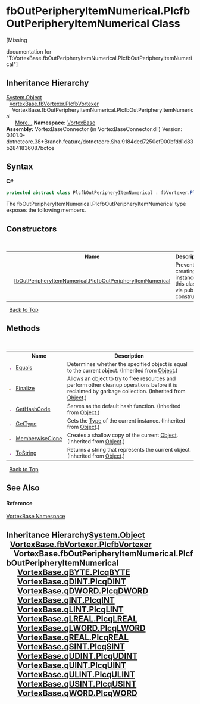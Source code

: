 # fbOutPeripheryItemNumerical.PlcfbOutPeripheryItemNumerical Class
 

\[Missing <summary> documentation for "T:VortexBase.fbOutPeripheryItemNumerical.PlcfbOutPeripheryItemNumerical"\]


## Inheritance Hierarchy
<a href="https://docs.microsoft.com/dotnet/api/system.object" target="_blank">System.Object</a><br />&nbsp;&nbsp;<a href="T_VortexBase_fbVortexer_PlcfbVortexer.md">VortexBase.fbVortexer.PlcfbVortexer</a><br />&nbsp;&nbsp;&nbsp;&nbsp;VortexBase.fbOutPeripheryItemNumerical.PlcfbOutPeripheryItemNumerical<br />&nbsp;&nbsp;&nbsp;&nbsp;&nbsp;&nbsp;<a href="#inheritance-hierarchy">More...</a>
**Namespace:**&nbsp;<a href="N_VortexBase.md">VortexBase</a><br />**Assembly:**&nbsp;VortexBaseConnector (in VortexBaseConnector.dll) Version: 0.101.0-dotnetcore.38+Branch.feature/dotnetcore.Sha.9184ded7250ef900bfdd1d83b2841836087bcfce

## Syntax

**C#**<br />
``` C#
protected abstract class PlcfbOutPeripheryItemNumerical : fbVortexer.PlcfbVortexer
```

The fbOutPeripheryItemNumerical.PlcfbOutPeripheryItemNumerical type exposes the following members.


## Constructors
&nbsp;<table><tr><th></th><th>Name</th><th>Description</th></tr><tr><td>![Protected method](media/protmethod.gif "Protected method")</td><td><a href="M_VortexBase_fbOutPeripheryItemNumerical_PlcfbOutPeripheryItemNumerical__ctor.md">fbOutPeripheryItemNumerical.PlcfbOutPeripheryItemNumerical</a></td><td>
Prevents creating instance of this class via public constructor</td></tr></table>&nbsp;
<a href="#fboutperipheryitemnumerical.plcfboutperipheryitemnumerical-class">Back to Top</a>

## Methods
&nbsp;<table><tr><th></th><th>Name</th><th>Description</th></tr><tr><td>![Public method](media/pubmethod.gif "Public method")</td><td><a href="https://docs.microsoft.com/dotnet/api/system.object.equals#System_Object_Equals_System_Object_" target="_blank">Equals</a></td><td>
Determines whether the specified object is equal to the current object.
 (Inherited from <a href="https://docs.microsoft.com/dotnet/api/system.object" target="_blank">Object</a>.)</td></tr><tr><td>![Protected method](media/protmethod.gif "Protected method")</td><td><a href="https://docs.microsoft.com/dotnet/api/system.object.finalize#System_Object_Finalize" target="_blank">Finalize</a></td><td>
Allows an object to try to free resources and perform other cleanup operations before it is reclaimed by garbage collection.
 (Inherited from <a href="https://docs.microsoft.com/dotnet/api/system.object" target="_blank">Object</a>.)</td></tr><tr><td>![Public method](media/pubmethod.gif "Public method")</td><td><a href="https://docs.microsoft.com/dotnet/api/system.object.gethashcode#System_Object_GetHashCode" target="_blank">GetHashCode</a></td><td>
Serves as the default hash function.
 (Inherited from <a href="https://docs.microsoft.com/dotnet/api/system.object" target="_blank">Object</a>.)</td></tr><tr><td>![Public method](media/pubmethod.gif "Public method")</td><td><a href="https://docs.microsoft.com/dotnet/api/system.object.gettype#System_Object_GetType" target="_blank">GetType</a></td><td>
Gets the <a href="https://docs.microsoft.com/dotnet/api/system.type" target="_blank">Type</a> of the current instance.
 (Inherited from <a href="https://docs.microsoft.com/dotnet/api/system.object" target="_blank">Object</a>.)</td></tr><tr><td>![Protected method](media/protmethod.gif "Protected method")</td><td><a href="https://docs.microsoft.com/dotnet/api/system.object.memberwiseclone#System_Object_MemberwiseClone" target="_blank">MemberwiseClone</a></td><td>
Creates a shallow copy of the current <a href="https://docs.microsoft.com/dotnet/api/system.object" target="_blank">Object</a>.
 (Inherited from <a href="https://docs.microsoft.com/dotnet/api/system.object" target="_blank">Object</a>.)</td></tr><tr><td>![Public method](media/pubmethod.gif "Public method")</td><td><a href="https://docs.microsoft.com/dotnet/api/system.object.tostring#System_Object_ToString" target="_blank">ToString</a></td><td>
Returns a string that represents the current object.
 (Inherited from <a href="https://docs.microsoft.com/dotnet/api/system.object" target="_blank">Object</a>.)</td></tr></table>&nbsp;
<a href="#fboutperipheryitemnumerical.plcfboutperipheryitemnumerical-class">Back to Top</a>

## See Also


#### Reference
<a href="N_VortexBase.md">VortexBase Namespace</a><br />

## Inheritance Hierarchy<a href="https://docs.microsoft.com/dotnet/api/system.object" target="_blank">System.Object</a><br />&nbsp;&nbsp;<a href="T_VortexBase_fbVortexer_PlcfbVortexer.md">VortexBase.fbVortexer.PlcfbVortexer</a><br />&nbsp;&nbsp;&nbsp;&nbsp;VortexBase.fbOutPeripheryItemNumerical.PlcfbOutPeripheryItemNumerical<br />&nbsp;&nbsp;&nbsp;&nbsp;&nbsp;&nbsp;<a href="T_VortexBase_qBYTE_PlcqBYTE.md">VortexBase.qBYTE.PlcqBYTE</a><br />&nbsp;&nbsp;&nbsp;&nbsp;&nbsp;&nbsp;<a href="T_VortexBase_qDINT_PlcqDINT.md">VortexBase.qDINT.PlcqDINT</a><br />&nbsp;&nbsp;&nbsp;&nbsp;&nbsp;&nbsp;<a href="T_VortexBase_qDWORD_PlcqDWORD.md">VortexBase.qDWORD.PlcqDWORD</a><br />&nbsp;&nbsp;&nbsp;&nbsp;&nbsp;&nbsp;<a href="T_VortexBase_qINT_PlcqINT.md">VortexBase.qINT.PlcqINT</a><br />&nbsp;&nbsp;&nbsp;&nbsp;&nbsp;&nbsp;<a href="T_VortexBase_qLINT_PlcqLINT.md">VortexBase.qLINT.PlcqLINT</a><br />&nbsp;&nbsp;&nbsp;&nbsp;&nbsp;&nbsp;<a href="T_VortexBase_qLREAL_PlcqLREAL.md">VortexBase.qLREAL.PlcqLREAL</a><br />&nbsp;&nbsp;&nbsp;&nbsp;&nbsp;&nbsp;<a href="T_VortexBase_qLWORD_PlcqLWORD.md">VortexBase.qLWORD.PlcqLWORD</a><br />&nbsp;&nbsp;&nbsp;&nbsp;&nbsp;&nbsp;<a href="T_VortexBase_qREAL_PlcqREAL.md">VortexBase.qREAL.PlcqREAL</a><br />&nbsp;&nbsp;&nbsp;&nbsp;&nbsp;&nbsp;<a href="T_VortexBase_qSINT_PlcqSINT.md">VortexBase.qSINT.PlcqSINT</a><br />&nbsp;&nbsp;&nbsp;&nbsp;&nbsp;&nbsp;<a href="T_VortexBase_qUDINT_PlcqUDINT.md">VortexBase.qUDINT.PlcqUDINT</a><br />&nbsp;&nbsp;&nbsp;&nbsp;&nbsp;&nbsp;<a href="T_VortexBase_qUINT_PlcqUINT.md">VortexBase.qUINT.PlcqUINT</a><br />&nbsp;&nbsp;&nbsp;&nbsp;&nbsp;&nbsp;<a href="T_VortexBase_qULINT_PlcqULINT.md">VortexBase.qULINT.PlcqULINT</a><br />&nbsp;&nbsp;&nbsp;&nbsp;&nbsp;&nbsp;<a href="T_VortexBase_qUSINT_PlcqUSINT.md">VortexBase.qUSINT.PlcqUSINT</a><br />&nbsp;&nbsp;&nbsp;&nbsp;&nbsp;&nbsp;<a href="T_VortexBase_qWORD_PlcqWORD.md">VortexBase.qWORD.PlcqWORD</a><br />